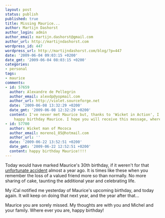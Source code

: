 ```yaml
---
layout: post
status: publish
published: true
title: Missing Maurice...
author: Martijn Dashorst
author_login: admin
author_email: martijn.dashorst@gmail.com
author_url: http://martijndashorst.com
wordpress_id: 447
wordpress_url: http://martijndashorst.com/blog/?p=447
date: '2009-06-04 09:03:15 +0200'
date_gmt: '2009-06-04 08:03:15 +0200'
categories:
- personal
tags:
- maurice
comments:
- id: 57659
  author: Alexandre de Pellegrin
  author_email: alexdp@yopmail.com
  author_url: http://violet.sourceforge.net
  date: '2009-06-08 13:32:29 +0200'
  date_gmt: '2009-06-08 12:32:29 +0200'
  content: I've never met Maurice but, thanks to 'Wicket in Action', I know him. So,
    happy birthday Maurice. I hope you will receive this message, wherever you are.
- id: 57700
  author: Wicket man of Mococa
  author_email: moreno1_85@hotmail.com
  author_url: ''
  date: '2009-06-22 13:52:51 +0200'
  date_gmt: '2009-06-22 12:52:51 +0200'
  content: happy birthday Maurice!!!!
---
```

<p>Today would have marked Maurice's 30th birthday, if it weren't for that <a href="http://martijndashorst.com/blog/2008/08/04/a-farewell-to-maurice-marrink/">unfortunate accident</a> almost a year ago. It is times like these when you remember the loss of a valued friend more so than normally. No more sharing of cake, taunting the additional year and celebrating life.</p>
<p>My iCal notified me yesterday of Maurice's upcoming birthday, and today again. It will keep on doing that next year, and the year after that...</p>
<p>Maurice you are sorely missed. My thoughts are with you and Michel and your family. Where ever you are, happy birthday!</p>
